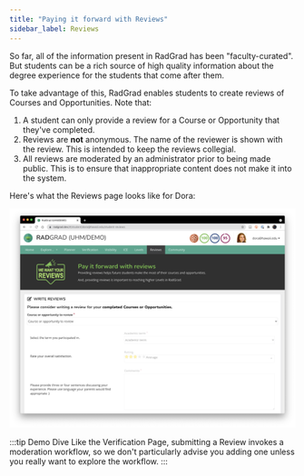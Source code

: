 ```yaml
---
title: "Paying it forward with Reviews"
sidebar_label: Reviews
---
```


So far, all of the information present in RadGrad has been "faculty-curated".  But students can be a rich source of high quality information about the degree experience for the students that come after them.

To take advantage of this, RadGrad enables students to create reviews of Courses and Opportunities. Note that:

1. A student can only provide a review for a Course or Opportunity that they've completed.
2. Reviews are **not** anonymous. The name of the reviewer is shown with the review. This is intended to keep the reviews collegial.
3. All reviews are moderated by an administrator prior to being made public. This is to ensure that inappropriate content does not make it into the system.

Here's what the Reviews page looks like for Dora:

![](/img/user-guide/demo/reviews.png)

:::tip Demo Dive
Like the Verification Page, submitting a Review invokes a moderation workflow, so we don't particularly advise you adding one unless you really want to explore the workflow.
:::




